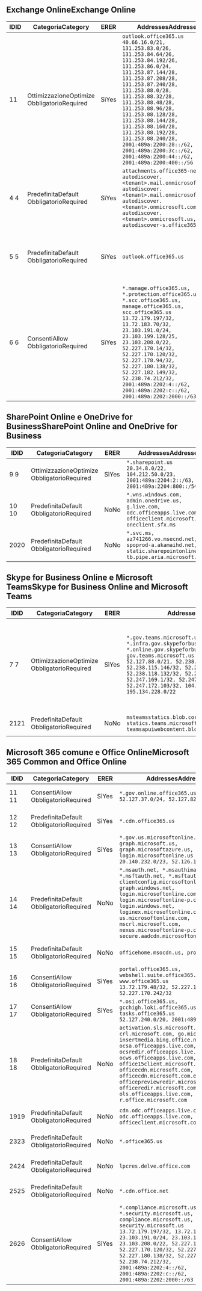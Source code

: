 <!--THIS FILE IS AUTOMATICALLY GENERATED. MANUAL CHANGES WILL BE OVERWRITTEN.-->
<!--Please contact the Office 365 Endpoints team with any questions.-->
<!--USGovGCCHigh endpoints version 2020062900-->
<!--File generated 2020-07-06 08:00:07.7279-->

## <a name="exchange-online"></a><span data-ttu-id="c422c-101">Exchange Online</span><span class="sxs-lookup"><span data-stu-id="c422c-101">Exchange Online</span></span>

<span data-ttu-id="c422c-102">ID</span><span class="sxs-lookup"><span data-stu-id="c422c-102">ID</span></span> | <span data-ttu-id="c422c-103">Categoria</span><span class="sxs-lookup"><span data-stu-id="c422c-103">Category</span></span> | <span data-ttu-id="c422c-104">ER</span><span class="sxs-lookup"><span data-stu-id="c422c-104">ER</span></span> | <span data-ttu-id="c422c-105">Addresses</span><span class="sxs-lookup"><span data-stu-id="c422c-105">Addresses</span></span> | <span data-ttu-id="c422c-106">Porte</span><span class="sxs-lookup"><span data-stu-id="c422c-106">Ports</span></span>
-- | -------------------- | --- | ------------------------------------------------------------------------------------------------------------------------------------------------------------------------------------------------------------------------------------------------------------------------------------------------------------------------------------------------------------------------------------------------------------------------------------------------ | -------------------------------
<span data-ttu-id="c422c-107">1</span><span class="sxs-lookup"><span data-stu-id="c422c-107">1</span></span> | <span data-ttu-id="c422c-108">Ottimizzazione</span><span class="sxs-lookup"><span data-stu-id="c422c-108">Optimize</span></span><BR><span data-ttu-id="c422c-109">Obbligatorio</span><span class="sxs-lookup"><span data-stu-id="c422c-109">Required</span></span> | <span data-ttu-id="c422c-110">Sì</span><span class="sxs-lookup"><span data-stu-id="c422c-110">Yes</span></span> | `outlook.office365.us`<BR>`40.66.16.0/21, 131.253.83.0/26, 131.253.84.64/26, 131.253.84.192/26, 131.253.86.0/24, 131.253.87.144/28, 131.253.87.208/28, 131.253.87.240/28, 131.253.88.0/28, 131.253.88.32/28, 131.253.88.48/28, 131.253.88.96/28, 131.253.88.128/28, 131.253.88.144/28, 131.253.88.160/28, 131.253.88.192/28, 131.253.88.240/28, 2001:489a:2200:28::/62, 2001:489a:2200:3c::/62, 2001:489a:2200:44::/62, 2001:489a:2200:400::/56` | <span data-ttu-id="c422c-111">**TCP:** 443, 80</span><span class="sxs-lookup"><span data-stu-id="c422c-111">**TCP:** 443, 80</span></span>
<span data-ttu-id="c422c-112">4 </span><span class="sxs-lookup"><span data-stu-id="c422c-112">4</span></span> | <span data-ttu-id="c422c-113">Predefinita</span><span class="sxs-lookup"><span data-stu-id="c422c-113">Default</span></span><BR><span data-ttu-id="c422c-114">Obbligatorio</span><span class="sxs-lookup"><span data-stu-id="c422c-114">Required</span></span> | <span data-ttu-id="c422c-115">Sì</span><span class="sxs-lookup"><span data-stu-id="c422c-115">Yes</span></span> | `attachments.office365-net.us, autodiscover.<tenant>.mail.onmicrosoft.com, autodiscover.<tenant>.mail.onmicrosoft.us, autodiscover.<tenant>.onmicrosoft.com, autodiscover.<tenant>.onmicrosoft.us, autodiscover-s.office365.us` | <span data-ttu-id="c422c-116">**TCP:** 443, 80</span><span class="sxs-lookup"><span data-stu-id="c422c-116">**TCP:** 443, 80</span></span>
<span data-ttu-id="c422c-117">5 </span><span class="sxs-lookup"><span data-stu-id="c422c-117">5</span></span> | <span data-ttu-id="c422c-118">Predefinita</span><span class="sxs-lookup"><span data-stu-id="c422c-118">Default</span></span><BR><span data-ttu-id="c422c-119">Obbligatorio</span><span class="sxs-lookup"><span data-stu-id="c422c-119">Required</span></span> | <span data-ttu-id="c422c-120">Sì</span><span class="sxs-lookup"><span data-stu-id="c422c-120">Yes</span></span> | `outlook.office365.us` | <span data-ttu-id="c422c-121">**TCP:** 143, 25, 587, 993, 995</span><span class="sxs-lookup"><span data-stu-id="c422c-121">**TCP:** 143, 25, 587, 993, 995</span></span>
<span data-ttu-id="c422c-122">6 </span><span class="sxs-lookup"><span data-stu-id="c422c-122">6</span></span> | <span data-ttu-id="c422c-123">Consenti</span><span class="sxs-lookup"><span data-stu-id="c422c-123">Allow</span></span><BR><span data-ttu-id="c422c-124">Obbligatorio</span><span class="sxs-lookup"><span data-stu-id="c422c-124">Required</span></span> | <span data-ttu-id="c422c-125">Sì</span><span class="sxs-lookup"><span data-stu-id="c422c-125">Yes</span></span> | `*.manage.office365.us, *.protection.office365.us, *.scc.office365.us, manage.office365.us, scc.office365.us`<BR>`13.72.179.197/32, 13.72.183.70/32, 23.103.191.0/24, 23.103.199.128/25, 23.103.208.0/22, 52.227.170.14/32, 52.227.170.120/32, 52.227.178.94/32, 52.227.180.138/32, 52.227.182.149/32, 52.238.74.212/32, 2001:489a:2202:4::/62, 2001:489a:2202:c::/62, 2001:489a:2202:2000::/63` | <span data-ttu-id="c422c-126">**TCP:** 25, 443</span><span class="sxs-lookup"><span data-stu-id="c422c-126">**TCP:** 25, 443</span></span>

## <a name="sharepoint-online-and-onedrive-for-business"></a><span data-ttu-id="c422c-127">SharePoint Online e OneDrive for Business</span><span class="sxs-lookup"><span data-stu-id="c422c-127">SharePoint Online and OneDrive for Business</span></span>

<span data-ttu-id="c422c-128">ID</span><span class="sxs-lookup"><span data-stu-id="c422c-128">ID</span></span> | <span data-ttu-id="c422c-129">Categoria</span><span class="sxs-lookup"><span data-stu-id="c422c-129">Category</span></span> | <span data-ttu-id="c422c-130">ER</span><span class="sxs-lookup"><span data-stu-id="c422c-130">ER</span></span> | <span data-ttu-id="c422c-131">Addresses</span><span class="sxs-lookup"><span data-stu-id="c422c-131">Addresses</span></span> | <span data-ttu-id="c422c-132">Porte</span><span class="sxs-lookup"><span data-stu-id="c422c-132">Ports</span></span>
-- | -------------------- | --- | ------------------------------------------------------------------------------------------------------------------------- | ----------------
<span data-ttu-id="c422c-133">9 </span><span class="sxs-lookup"><span data-stu-id="c422c-133">9</span></span> | <span data-ttu-id="c422c-134">Ottimizzazione</span><span class="sxs-lookup"><span data-stu-id="c422c-134">Optimize</span></span><BR><span data-ttu-id="c422c-135">Obbligatorio</span><span class="sxs-lookup"><span data-stu-id="c422c-135">Required</span></span> | <span data-ttu-id="c422c-136">Sì</span><span class="sxs-lookup"><span data-stu-id="c422c-136">Yes</span></span> | `*.sharepoint.us`<BR>`20.34.8.0/22, 104.212.50.0/23, 2001:489a:2204:2::/63, 2001:489a:2204:800::/54` | <span data-ttu-id="c422c-137">**TCP:** 443, 80</span><span class="sxs-lookup"><span data-stu-id="c422c-137">**TCP:** 443, 80</span></span>
<span data-ttu-id="c422c-138">10 </span><span class="sxs-lookup"><span data-stu-id="c422c-138">10</span></span> | <span data-ttu-id="c422c-139">Predefinita</span><span class="sxs-lookup"><span data-stu-id="c422c-139">Default</span></span><BR><span data-ttu-id="c422c-140">Obbligatorio</span><span class="sxs-lookup"><span data-stu-id="c422c-140">Required</span></span> | <span data-ttu-id="c422c-141">No</span><span class="sxs-lookup"><span data-stu-id="c422c-141">No</span></span> | `*.wns.windows.com, admin.onedrive.us, g.live.com, odc.officeapps.live.com, officeclient.microsoft.com, oneclient.sfx.ms` | <span data-ttu-id="c422c-142">**TCP:** 443, 80</span><span class="sxs-lookup"><span data-stu-id="c422c-142">**TCP:** 443, 80</span></span>
<span data-ttu-id="c422c-143">20</span><span class="sxs-lookup"><span data-stu-id="c422c-143">20</span></span> | <span data-ttu-id="c422c-144">Predefinita</span><span class="sxs-lookup"><span data-stu-id="c422c-144">Default</span></span><BR><span data-ttu-id="c422c-145">Obbligatorio</span><span class="sxs-lookup"><span data-stu-id="c422c-145">Required</span></span> | <span data-ttu-id="c422c-146">No</span><span class="sxs-lookup"><span data-stu-id="c422c-146">No</span></span> | `*.svc.ms, az741266.vo.msecnd.net, spoprod-a.akamaihd.net, static.sharepointonline.com, tb.pipe.aria.microsoft.com` | <span data-ttu-id="c422c-147">**TCP:** 443, 80</span><span class="sxs-lookup"><span data-stu-id="c422c-147">**TCP:** 443, 80</span></span>

## <a name="skype-for-business-online-and-microsoft-teams"></a><span data-ttu-id="c422c-148">Skype for Business Online e Microsoft Teams</span><span class="sxs-lookup"><span data-stu-id="c422c-148">Skype for Business Online and Microsoft Teams</span></span>

<span data-ttu-id="c422c-149">ID</span><span class="sxs-lookup"><span data-stu-id="c422c-149">ID</span></span> | <span data-ttu-id="c422c-150">Categoria</span><span class="sxs-lookup"><span data-stu-id="c422c-150">Category</span></span> | <span data-ttu-id="c422c-151">ER</span><span class="sxs-lookup"><span data-stu-id="c422c-151">ER</span></span> | <span data-ttu-id="c422c-152">Addresses</span><span class="sxs-lookup"><span data-stu-id="c422c-152">Addresses</span></span> | <span data-ttu-id="c422c-153">Porte</span><span class="sxs-lookup"><span data-stu-id="c422c-153">Ports</span></span>
-- | -------------------- | --- | --------------------------------------------------------------------------------------------------------------------------------------------------------------------------------------------------------------------------------------------------------------------------------------------------------------------------------- | ---------------------------------------------------
<span data-ttu-id="c422c-154">7 </span><span class="sxs-lookup"><span data-stu-id="c422c-154">7</span></span> | <span data-ttu-id="c422c-155">Ottimizzazione</span><span class="sxs-lookup"><span data-stu-id="c422c-155">Optimize</span></span><BR><span data-ttu-id="c422c-156">Obbligatorio</span><span class="sxs-lookup"><span data-stu-id="c422c-156">Required</span></span> | <span data-ttu-id="c422c-157">Sì</span><span class="sxs-lookup"><span data-stu-id="c422c-157">Yes</span></span> | `*.gov.teams.microsoft.us, *.infra.gov.skypeforbusiness.us, *.online.gov.skypeforbusiness.us, gov.teams.microsoft.us`<BR>`52.127.88.0/21, 52.238.114.160/32, 52.238.115.146/32, 52.238.117.171/32, 52.238.118.132/32, 52.247.167.192/32, 52.247.169.1/32, 52.247.172.50/32, 52.247.172.103/32, 104.212.44.0/22, 195.134.228.0/22` | <span data-ttu-id="c422c-158">**TCP:** 443, 80</span><span class="sxs-lookup"><span data-stu-id="c422c-158">**TCP:** 443, 80</span></span><BR><span data-ttu-id="c422c-159">**UDP:** 3478, 3479, 3480, 3481</span><span class="sxs-lookup"><span data-stu-id="c422c-159">**UDP:** 3478, 3479, 3480, 3481</span></span>
<span data-ttu-id="c422c-160"> 21</span><span class="sxs-lookup"><span data-stu-id="c422c-160">21</span></span> | <span data-ttu-id="c422c-161">Predefinita</span><span class="sxs-lookup"><span data-stu-id="c422c-161">Default</span></span><BR><span data-ttu-id="c422c-162">Obbligatorio</span><span class="sxs-lookup"><span data-stu-id="c422c-162">Required</span></span> | <span data-ttu-id="c422c-163">No</span><span class="sxs-lookup"><span data-stu-id="c422c-163">No</span></span> | `msteamsstatics.blob.core.usgovcloudapi.net, statics.teams.microsoft.com, teamsapuiwebcontent.blob.core.usgovcloudapi.net` | <span data-ttu-id="c422c-164">**TCP:** 443</span><span class="sxs-lookup"><span data-stu-id="c422c-164">**TCP:** 443</span></span>

## <a name="microsoft-365-common-and-office-online"></a><span data-ttu-id="c422c-165">Microsoft 365 comune e Office Online</span><span class="sxs-lookup"><span data-stu-id="c422c-165">Microsoft 365 Common and Office Online</span></span>

<span data-ttu-id="c422c-166">ID</span><span class="sxs-lookup"><span data-stu-id="c422c-166">ID</span></span> | <span data-ttu-id="c422c-167">Categoria</span><span class="sxs-lookup"><span data-stu-id="c422c-167">Category</span></span> | <span data-ttu-id="c422c-168">ER</span><span class="sxs-lookup"><span data-stu-id="c422c-168">ER</span></span> | <span data-ttu-id="c422c-169">Addresses</span><span class="sxs-lookup"><span data-stu-id="c422c-169">Addresses</span></span> | <span data-ttu-id="c422c-170">Porte</span><span class="sxs-lookup"><span data-stu-id="c422c-170">Ports</span></span>
-- | ------------------- | --- | ---------------------------------------------------------------------------------------------------------------------------------------------------------------------------------------------------------------------------------------------------------------------------------------------------------------------------------------------------------------------------------------------- | ----------------
<span data-ttu-id="c422c-171">11 </span><span class="sxs-lookup"><span data-stu-id="c422c-171">11</span></span> | <span data-ttu-id="c422c-172">Consenti</span><span class="sxs-lookup"><span data-stu-id="c422c-172">Allow</span></span><BR><span data-ttu-id="c422c-173">Obbligatorio</span><span class="sxs-lookup"><span data-stu-id="c422c-173">Required</span></span> | <span data-ttu-id="c422c-174">Sì</span><span class="sxs-lookup"><span data-stu-id="c422c-174">Yes</span></span> | `*.gov.online.office365.us`<BR>`52.127.37.0/24, 52.127.82.0/23` | <span data-ttu-id="c422c-175">**TCP:** 443</span><span class="sxs-lookup"><span data-stu-id="c422c-175">**TCP:** 443</span></span>
<span data-ttu-id="c422c-176">12 </span><span class="sxs-lookup"><span data-stu-id="c422c-176">12</span></span> | <span data-ttu-id="c422c-177">Predefinita</span><span class="sxs-lookup"><span data-stu-id="c422c-177">Default</span></span><BR><span data-ttu-id="c422c-178">Obbligatorio</span><span class="sxs-lookup"><span data-stu-id="c422c-178">Required</span></span> | <span data-ttu-id="c422c-179">Sì</span><span class="sxs-lookup"><span data-stu-id="c422c-179">Yes</span></span> | `*.cdn.office365.us` | <span data-ttu-id="c422c-180">**TCP:** 443</span><span class="sxs-lookup"><span data-stu-id="c422c-180">**TCP:** 443</span></span>
<span data-ttu-id="c422c-181">13 </span><span class="sxs-lookup"><span data-stu-id="c422c-181">13</span></span> | <span data-ttu-id="c422c-182">Consenti</span><span class="sxs-lookup"><span data-stu-id="c422c-182">Allow</span></span><BR><span data-ttu-id="c422c-183">Obbligatorio</span><span class="sxs-lookup"><span data-stu-id="c422c-183">Required</span></span> | <span data-ttu-id="c422c-184">Sì</span><span class="sxs-lookup"><span data-stu-id="c422c-184">Yes</span></span> | `*.gov.us.microsoftonline.com, graph.microsoft.us, graph.microsoftazure.us, login.microsoftonline.us`<BR>`20.140.232.0/23, 52.126.194.0/23` | <span data-ttu-id="c422c-185">**TCP:** 443</span><span class="sxs-lookup"><span data-stu-id="c422c-185">**TCP:** 443</span></span>
<span data-ttu-id="c422c-186">14 </span><span class="sxs-lookup"><span data-stu-id="c422c-186">14</span></span> | <span data-ttu-id="c422c-187">Predefinita</span><span class="sxs-lookup"><span data-stu-id="c422c-187">Default</span></span><BR><span data-ttu-id="c422c-188">Obbligatorio</span><span class="sxs-lookup"><span data-stu-id="c422c-188">Required</span></span> | <span data-ttu-id="c422c-189">No</span><span class="sxs-lookup"><span data-stu-id="c422c-189">No</span></span> | `*.msauth.net, *.msauthimages.us, *.msftauth.net, *.msftauthimages.us, clientconfig.microsoftonline-p.net, graph.windows.net, login.microsoftonline.com, login.microsoftonline-p.com, login.windows.net, loginex.microsoftonline.com, login-us.microsoftonline.com, mscrl.microsoft.com, nexus.microsoftonline-p.com, secure.aadcdn.microsoftonline-p.com` | <span data-ttu-id="c422c-190">**TCP:** 443</span><span class="sxs-lookup"><span data-stu-id="c422c-190">**TCP:** 443</span></span>
<span data-ttu-id="c422c-191">15 </span><span class="sxs-lookup"><span data-stu-id="c422c-191">15</span></span> | <span data-ttu-id="c422c-192">Predefinita</span><span class="sxs-lookup"><span data-stu-id="c422c-192">Default</span></span><BR><span data-ttu-id="c422c-193">Obbligatorio</span><span class="sxs-lookup"><span data-stu-id="c422c-193">Required</span></span> | <span data-ttu-id="c422c-194">No</span><span class="sxs-lookup"><span data-stu-id="c422c-194">No</span></span> | `officehome.msocdn.us, prod.msocdn.us` | <span data-ttu-id="c422c-195">**TCP:** 443, 80</span><span class="sxs-lookup"><span data-stu-id="c422c-195">**TCP:** 443, 80</span></span>
<span data-ttu-id="c422c-196">16 </span><span class="sxs-lookup"><span data-stu-id="c422c-196">16</span></span> | <span data-ttu-id="c422c-197">Consenti</span><span class="sxs-lookup"><span data-stu-id="c422c-197">Allow</span></span><BR><span data-ttu-id="c422c-198">Obbligatorio</span><span class="sxs-lookup"><span data-stu-id="c422c-198">Required</span></span> | <span data-ttu-id="c422c-199">Sì</span><span class="sxs-lookup"><span data-stu-id="c422c-199">Yes</span></span> | `portal.office365.us, webshell.suite.office365.us, www.office365.us`<BR>`13.72.179.48/32, 52.227.167.206/32, 52.227.170.242/32` | <span data-ttu-id="c422c-200">**TCP:** 443, 80</span><span class="sxs-lookup"><span data-stu-id="c422c-200">**TCP:** 443, 80</span></span>
<span data-ttu-id="c422c-201">17 </span><span class="sxs-lookup"><span data-stu-id="c422c-201">17</span></span> | <span data-ttu-id="c422c-202">Consenti</span><span class="sxs-lookup"><span data-stu-id="c422c-202">Allow</span></span><BR><span data-ttu-id="c422c-203">Obbligatorio</span><span class="sxs-lookup"><span data-stu-id="c422c-203">Required</span></span> | <span data-ttu-id="c422c-204">Sì</span><span class="sxs-lookup"><span data-stu-id="c422c-204">Yes</span></span> | `*.osi.office365.us, gcchigh.loki.office365.us, tasks.office365.us`<BR>`52.127.240.0/20, 2001:489a:2206::/48` | <span data-ttu-id="c422c-205">**TCP:** 443</span><span class="sxs-lookup"><span data-stu-id="c422c-205">**TCP:** 443</span></span>
<span data-ttu-id="c422c-206">18 </span><span class="sxs-lookup"><span data-stu-id="c422c-206">18</span></span> | <span data-ttu-id="c422c-207">Predefinita</span><span class="sxs-lookup"><span data-stu-id="c422c-207">Default</span></span><BR><span data-ttu-id="c422c-208">Obbligatorio</span><span class="sxs-lookup"><span data-stu-id="c422c-208">Required</span></span> | <span data-ttu-id="c422c-209">No</span><span class="sxs-lookup"><span data-stu-id="c422c-209">No</span></span> | `activation.sls.microsoft.com, crl.microsoft.com, go.microsoft.com, insertmedia.bing.office.net, ocsa.officeapps.live.com, ocsredir.officeapps.live.com, ocws.officeapps.live.com, office15client.microsoft.com, officecdn.microsoft.com, officecdn.microsoft.com.edgesuite.net, officepreviewredir.microsoft.com, officeredir.microsoft.com, ols.officeapps.live.com, r.office.microsoft.com` | <span data-ttu-id="c422c-210">**TCP:** 443, 80</span><span class="sxs-lookup"><span data-stu-id="c422c-210">**TCP:** 443, 80</span></span>
<span data-ttu-id="c422c-211">19</span><span class="sxs-lookup"><span data-stu-id="c422c-211">19</span></span> | <span data-ttu-id="c422c-212">Predefinita</span><span class="sxs-lookup"><span data-stu-id="c422c-212">Default</span></span><BR><span data-ttu-id="c422c-213">Obbligatorio</span><span class="sxs-lookup"><span data-stu-id="c422c-213">Required</span></span> | <span data-ttu-id="c422c-214">No</span><span class="sxs-lookup"><span data-stu-id="c422c-214">No</span></span> | `cdn.odc.officeapps.live.com, odc.officeapps.live.com, officeclient.microsoft.com` | <span data-ttu-id="c422c-215">**TCP:** 443, 80</span><span class="sxs-lookup"><span data-stu-id="c422c-215">**TCP:** 443, 80</span></span>
<span data-ttu-id="c422c-216">23</span><span class="sxs-lookup"><span data-stu-id="c422c-216">23</span></span> | <span data-ttu-id="c422c-217">Predefinita</span><span class="sxs-lookup"><span data-stu-id="c422c-217">Default</span></span><BR><span data-ttu-id="c422c-218">Obbligatorio</span><span class="sxs-lookup"><span data-stu-id="c422c-218">Required</span></span> | <span data-ttu-id="c422c-219">No</span><span class="sxs-lookup"><span data-stu-id="c422c-219">No</span></span> | `*.office365.us` | <span data-ttu-id="c422c-220">**TCP:** 443, 80</span><span class="sxs-lookup"><span data-stu-id="c422c-220">**TCP:** 443, 80</span></span>
<span data-ttu-id="c422c-221">24</span><span class="sxs-lookup"><span data-stu-id="c422c-221">24</span></span> | <span data-ttu-id="c422c-222">Predefinita</span><span class="sxs-lookup"><span data-stu-id="c422c-222">Default</span></span><BR><span data-ttu-id="c422c-223">Obbligatorio</span><span class="sxs-lookup"><span data-stu-id="c422c-223">Required</span></span> | <span data-ttu-id="c422c-224">No</span><span class="sxs-lookup"><span data-stu-id="c422c-224">No</span></span> | `lpcres.delve.office.com` | <span data-ttu-id="c422c-225">**TCP:** 443</span><span class="sxs-lookup"><span data-stu-id="c422c-225">**TCP:** 443</span></span>
<span data-ttu-id="c422c-226">25</span><span class="sxs-lookup"><span data-stu-id="c422c-226">25</span></span> | <span data-ttu-id="c422c-227">Predefinita</span><span class="sxs-lookup"><span data-stu-id="c422c-227">Default</span></span><BR><span data-ttu-id="c422c-228">Obbligatorio</span><span class="sxs-lookup"><span data-stu-id="c422c-228">Required</span></span> | <span data-ttu-id="c422c-229">No</span><span class="sxs-lookup"><span data-stu-id="c422c-229">No</span></span> | `*.cdn.office.net` | <span data-ttu-id="c422c-230">**TCP:** 443</span><span class="sxs-lookup"><span data-stu-id="c422c-230">**TCP:** 443</span></span>
<span data-ttu-id="c422c-231">26</span><span class="sxs-lookup"><span data-stu-id="c422c-231">26</span></span> | <span data-ttu-id="c422c-232">Consenti</span><span class="sxs-lookup"><span data-stu-id="c422c-232">Allow</span></span><BR><span data-ttu-id="c422c-233">Obbligatorio</span><span class="sxs-lookup"><span data-stu-id="c422c-233">Required</span></span> | <span data-ttu-id="c422c-234">Sì</span><span class="sxs-lookup"><span data-stu-id="c422c-234">Yes</span></span> | `*.compliance.microsoft.us, *.security.microsoft.us, compliance.microsoft.us, security.microsoft.us`<BR>`13.72.179.197/32, 13.72.183.70/32, 23.103.191.0/24, 23.103.199.128/25, 23.103.208.0/22, 52.227.170.14/32, 52.227.170.120/32, 52.227.178.94/32, 52.227.180.138/32, 52.227.182.149/32, 52.238.74.212/32, 2001:489a:2202:4::/62, 2001:489a:2202:c::/62, 2001:489a:2202:2000::/63` | <span data-ttu-id="c422c-235">**TCP:** 443, 80</span><span class="sxs-lookup"><span data-stu-id="c422c-235">**TCP:** 443, 80</span></span>

